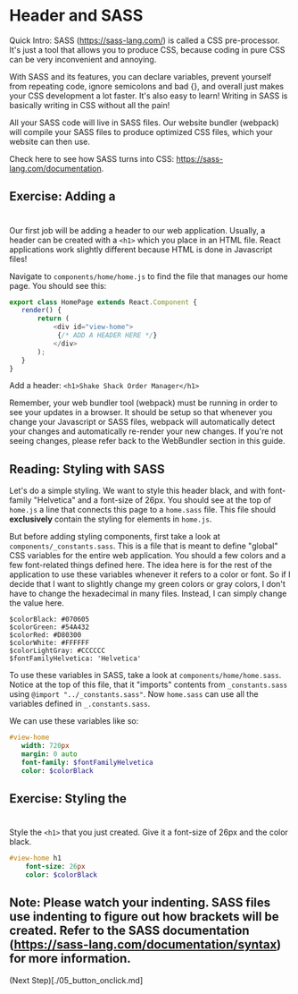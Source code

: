 # Header and SASS

Quick Intro:
SASS (https://sass-lang.com/) is called a CSS pre-processor. It's just a tool that allows you to produce CSS, because coding in pure CSS can be very inconvenient and annoying.

With SASS and its features, you can declare variables, prevent yourself from repeating code, ignore semicolons and bad {}, and overall just makes your CSS development a lot faster. It's also easy to learn! Writing in SASS is basically writing in CSS without all the pain!

All your SASS code will live in SASS files. Our website bundler (webpack) will compile your SASS files to produce optimized CSS files, which your website can then use.

Check here to see how SASS turns into CSS: https://sass-lang.com/documentation.

## Exercise: Adding a <h1>

Our first job will be adding a header to our web application.
Usually, a header can be created with a `<h1>` which you place in an HTML file.
React applications work slightly different because HTML is done in Javascript files!

Navigate to `components/home/home.js` to find the file that manages our home page.
You should see this:

```javascript
export class HomePage extends React.Component {
   render() {
       return (
           <div id="view-home">
            {/* ADD A HEADER HERE */}
           </div>
       );
   }
}
```

Add a header: `<h1>Shake Shack Order Manager</h1>`

Remember, your web bundler tool (webpack) must be running in order to see your updates in a browser. It should be setup so that whenever you change your Javascript or SASS files, webpack will automatically detect your changes and automatically re-render your new changes. If you're not seeing changes, please refer back to the WebBundler section in this guide.


## Reading: Styling with SASS

Let's do a simple styling. We want to style this header black, and with font-family "Helvetica" and a font-size of 26px.
You should see at the top of `home.js` a line that connects this page to a `home.sass` file. This file should **exclusively** contain the styling for elements in `home.js`.

But before adding styling components, first take a look at `components/_constants.sass`. This is a file that is meant to define "global" CSS variables for the entire web application.
You should a few colors and a few font-related things defined here. The idea here is for the rest of the application to use these variables whenever it refers to a color or font. So if I decide that I want to slightly change my green colors or gray colors, I don't have to change the hexadecimal in many files. Instead, I can simply change the value here.
```
$colorBlack: #070605
$colorGreen: #54A432
$colorRed: #D80300
$colorWhite: #FFFFFF
$colorLightGray: #CCCCCC
$fontFamilyHelvetica: 'Helvetica'
```

To use these variables in SASS, take a look at `components/home/home.sass`.
Notice at the top of this file, that it "imports" contents from `_constants.sass` using `@import "../_constants.sass"`. Now `home.sass` can use all the variables defined in `_.constants.sass`.

We can use these variables like so:
```sass
#view-home
   width: 720px
   margin: 0 auto
   font-family: $fontFamilyHelvetica
   color: $colorBlack
```

## Exercise: Styling the <h1>
Style the `<h1>` that you just created. Give it a font-size of 26px and the color black.

```sass
#view-home h1
    font-size: 26px
    color: $colorBlack
```
Note: Please watch your indenting. SASS files use indenting to figure out how brackets will be created. Refer to the SASS documentation (https://sass-lang.com/documentation/syntax) for more information.
---

(Next Step)[./05_button_onclick.md]
